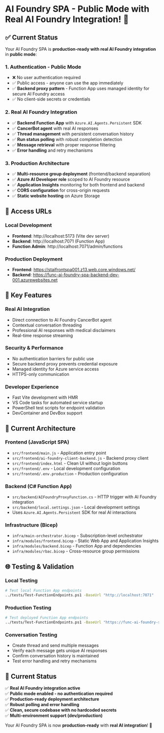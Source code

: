 # AI Foundry SPA - Public Mode with Real AI Foundry Integration! 🚀

## ✅ **Current Status**

Your AI Foundry SPA is **production-ready with real AI Foundry integration** in **public mode**:

### **1. Authentication - Public Mode**
- ❌ No user authentication required
- ✅ Public access - anyone can use the app immediately
- ✅ **Backend proxy pattern** - Function App uses managed identity for secure AI Foundry access
- ✅ No client-side secrets or credentials

### **2. Real AI Foundry Integration**
- ✅ **Backend Function App** with `Azure.AI.Agents.Persistent` SDK
- ✅ **CancerBot agent** with real AI responses
- ✅ **Thread management** with persistent conversation history
- ✅ **Run status polling** with robust completion detection
- ✅ **Message retrieval** with proper response filtering
- ✅ **Error handling** and retry mechanisms

### **3. Production Architecture**
- ✅ **Multi-resource group deployment** (frontend/backend separation)
- ✅ **Azure AI Developer role** scoped to AI Foundry resource
- ✅ **Application Insights** monitoring for both frontend and backend
- ✅ **CORS configuration** for cross-origin requests
- ✅ **Static website hosting** on Azure Storage

## 🚀 **Access URLs**

### **Local Development**
- **Frontend**: http://localhost:5173 (Vite dev server)
- **Backend**: http://localhost:7071 (Function App)
- **Function Admin**: http://localhost:7071/admin/functions

### **Production Deployment**
- **Frontend**: https://staifrontspa001.z13.web.core.windows.net/
- **Backend**: https://func-ai-foundry-spa-backend-dev-001.azurewebsites.net

## 🔧 **Key Features**

### **Real AI Integration**
- Direct connection to AI Foundry CancerBot agent
- Contextual conversation threading
- Professional AI responses with medical disclaimers
- Real-time response streaming

### **Security & Performance**
- No authentication barriers for public use
- Secure backend proxy prevents credential exposure
- Managed identity for Azure service access
- HTTPS-only communication

### **Developer Experience**
- Fast Vite development with HMR
- VS Code tasks for automated service startup
- PowerShell test scripts for endpoint validation
- DevContainer and DevBox support

## 📁 **Current Architecture**

### **Frontend (JavaScript SPA)**
- `src/frontend/main.js` - Application entry point
- `src/frontend/ai-foundry-client-backend.js` - Backend proxy client
- `src/frontend/index.html` - Clean UI without login buttons
- `src/frontend/.env` - Local development configuration
- `src/frontend/.env.production` - Production configuration

### **Backend (C# Function App)**
- `src/backend/AIFoundryProxyFunction.cs` - HTTP trigger with AI Foundry integration
- `src/backend/local.settings.json` - Local development settings
- Uses `Azure.AI.Agents.Persistent` SDK for real AI interactions

### **Infrastructure (Bicep)**
- `infra/main-orchestrator.bicep` - Subscription-level orchestrator
- `infra/modules/frontend.bicep` - Static Web App and Application Insights
- `infra/modules/backend.bicep` - Function App and dependencies
- `infra/modules/rbac.bicep` - Cross-resource group permissions

## 🌐 **Testing & Validation**

### **Local Testing**
```bash
# Test local Function App endpoints
../tests/Test-FunctionEndpoints.ps1 -BaseUrl "http://localhost:7071"
```

### **Production Testing**
```bash
# Test deployed Function App endpoints
../tests/Test-FunctionEndpoints.ps1 -BaseUrl "https://func-ai-foundry-spa-backend-dev-001.azurewebsites.net"
```

### **Conversation Testing**
- Create thread and send multiple messages
- Verify each message gets unique AI responses
- Confirm conversation history is maintained
- Test error handling and retry mechanisms

## 🎯 **Current Status**
✅ **Real AI Foundry integration active**  
✅ **Public mode enabled - no authentication required**  
✅ **Production-ready deployment architecture**  
✅ **Robust polling and error handling**  
✅ **Clean, secure codebase with no hardcoded secrets**  
✅ **Multi-environment support (dev/production)**  

Your AI Foundry SPA is now **production-ready** with **real AI integration**! 🚀
